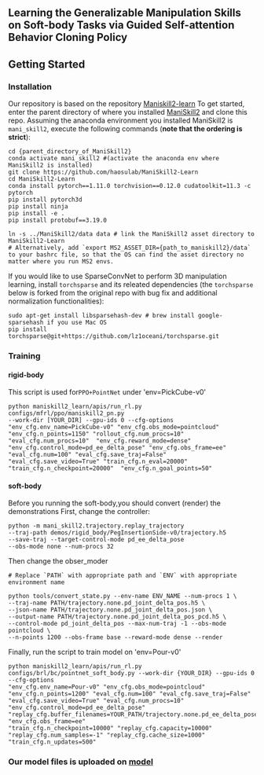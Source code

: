 ## Learning the Generalizable Manipulation Skills on Soft-body Tasks via Guided Self-attention Behavior Cloning Policy
## Getting Started ##
### Installation ###
Our repository is based on the repository [Maniskill2-learn](https://github.com/haosulab/ManiSkill2-Learn)
To get started, enter the parent directory of where you installed [ManiSkill2](https://github.com/haosulab/ManiSkill2) and clone this repo. Assuming the anaconda environment you installed ManiSkill2 is `mani_skill2`, execute the following commands (**note that the ordering is strict**):

```
cd {parent_directory_of_ManiSkill2}
conda activate mani_skill2 #(activate the anaconda env where ManiSkill2 is installed)
git clone https://github.com/haosulab/ManiSkill2-Learn
cd ManiSkill2-Learn
conda install pytorch==1.11.0 torchvision==0.12.0 cudatoolkit=11.3 -c pytorch
pip install pytorch3d
pip install ninja
pip install -e .
pip install protobuf==3.19.0

ln -s ../ManiSkill2/data data # link the ManiSkill2 asset directory to ManiSkill2-Learn
# Alternatively, add `export MS2_ASSET_DIR={path_to_maniskill2}/data` to your bashrc file, so that the OS can find the asset directory no matter where you run MS2 envs.
```

If you would like to use SparseConvNet to perform 3D manipulation learning, install `torchsparse` and its releated dependencies (the `torchsparse` below is forked from the original repo with bug fix and additional normalization functionalities):

```
sudo apt-get install libsparsehash-dev # brew install google-sparsehash if you use Mac OS
pip install torchsparse@git+https://github.com/lz1oceani/torchsparse.git
```
### Training
#### rigid-body
This script is used for`PPO+PointNet` under 'env=PickCube-v0'
```
python maniskill2_learn/apis/run_rl.py configs/mfrl/ppo/maniskill2_pn.py
--work-dir [YOUR_DIR] --gpu-ids 0 --cfg-options "env_cfg.env_name=PickCube-v0" "env_cfg.obs_mode=pointcloud"
"env_cfg.n_points=1150" "rollout_cfg.num_procs=10" "eval_cfg.num_procs=10"  "env_cfg.reward_mode=dense"
"env_cfg.control_mode=pd_ee_delta_pose" "env_cfg.obs_frame=ee" "eval_cfg.num=100" "eval_cfg.save_traj=False"
"eval_cfg.save_video=True" "train_cfg.n_eval=20000" "train_cfg.n_checkpoint=20000"  "env_cfg.n_goal_points=50"
```
#### soft-body
Before you running the soft-body,you should convert (render) the demonstrations
First, change the controller:
```
python -m mani_skill2.trajectory.replay_trajectory
--traj-path demos/rigid_body/PegInsertionSide-v0/trajectory.h5
--save-traj --target-control-mode pd_ee_delta_pose
--obs-mode none --num-procs 32
```
Then change the obser_moder
```
# Replace `PATH` with appropriate path and `ENV` with appropriate environment name

python tools/convert_state.py --env-name ENV_NAME --num-procs 1 \
--traj-name PATH/trajectory.none.pd_joint_delta_pos.h5 \
--json-name PATH/trajectory.none.pd_joint_delta_pos.json \
--output-name PATH/trajectory.none.pd_joint_delta_pos_pcd.h5 \
--control-mode pd_joint_delta_pos --max-num-traj -1 --obs-mode pointcloud \
--n-points 1200 --obs-frame base --reward-mode dense --render
```
Finally, run the script to train model on 'env=Pour-v0'
```
python maniskill2_learn/apis/run_rl.py configs/brl/bc/pointnet_soft_body.py --work-dir {YOUR_DIR} --gpu-ids 0 --cfg-options
"env_cfg.env_name=Pour-v0" "env_cfg.obs_mode=pointcloud" "env_cfg.n_points=1200" "eval_cfg.num=100" "eval_cfg.save_traj=False"
"eval_cfg.save_video=True" "eval_cfg.num_procs=10" "env_cfg.control_mode=pd_ee_delta_pose"
"replay_cfg.buffer_filenames=YOUR_PATH/trajectory.none.pd_ee_delta_pose_pointcloud.h5" "env_cfg.obs_frame=ee"
"train_cfg.n_checkpoint=10000" "replay_cfg.capacity=10000" "replay_cfg.num_samples=-1" "replay_cfg.cache_size=1000" "train_cfg.n_updates=500"
```

### Our model files is uploaded on [model](https://drive.google.com/file/d/10_kg4uJSV-PyY4NfDEvopdbC7fOZ9XQU/view?usp=drive_link)





